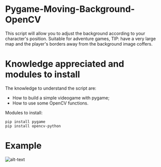 # Pygame-Moving-Background-OpenCV
This script will allow you to adjust the background according to your character's position. Suitable for adventure games, TIP: have a very large map and the player's borders away from the background image coffers.

# Knowledge appreciated and modules to install

The knowledge to understand the script are:
- How to build a simple videogame with pygame;
- How to use some OpenCV functions.

Modules to install:
```
pip install pygame
pip install opencv-python
```
# Example
 ![alt-text](https://github.com/MB337/Pygame-Moving-Background-OpenCV/blob/master/gif.gif)

